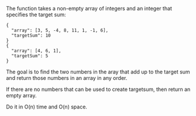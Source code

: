 The function takes a non-empty array of integers and an integer that specifies the target sum:
```
{
  "array": [3, 5, -4, 8, 11, 1, -1, 6],
  "targetSum": 10
}
{
  "array": [4, 6, 1],
  "targetSum": 5
}
```

The goal is to find the two numbers in the aray that add up to the target sum and return those numbers in an array in any order.

If there are no numbers that can be used to create targetsum, then return an empty array.

Do it in O(n) time and O(n) space.
